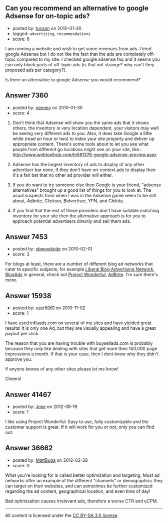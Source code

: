 ## Can you recommend an alternative to google Adsense for on-topic ads?

- posted by: [tucson](https://stackexchange.com/users/-1/2407-tucson) on 2010-01-30
- tagged: `advertising`, `recommendations`
- score: 6

I am running a website and wish to get some revenues from ads. I tried google Adsense but I do not like the fact that the ads are completely off-topic compared to my site. I checked google adsense faq and it seems you can only block parts of off-topic ads (is that not strange? why can't they proposed ads per category?).

Is there an alternative to google Adsense you would recommend?


## Answer 7360

- posted by: [nemmy](https://stackexchange.com/users/-1/18084-nemmy) on 2010-01-30
- score: 4

1. Don't think that Adsense will show you the same ads that it shows others, the inventory is very location dependent, your visitors may well be seeing very different ads to you.  Also, it does take Google a little while (read an hour or two) to index your site properly and deliver up appropriate content.  There's some tools about to let you see what people from different go locations might see on your site, like : http://www.webtoolhub.com/tn561376-google-adsense-preview.aspx

2. Adsense has the largest inventory of ads to display of any other advertiser bar none, if they don't have on-context ads to display then it's a fair bet that no other ad provider will either.

3. If you do want to try someone else then Google is your friend, "adsense alternatives" brought up a good list of things for you to look at.  The usual suspects from when I was in the Adsense game seem to be still about, Adbrite, Clicksor, Bidvertiser, YPN, and Chikita.

4. If you find that the rest of these providers don't have suitable matching inventory for your site then the alternative approach is for you to approach potential advertisers directly and sell them ads.


## Answer 7453

- posted by: [sbwoodside](https://stackexchange.com/users/-1/2269-sbwoodside) on 2010-02-01
- score: 3

<p>For blogs at least, there are a number of different blog ad networks that cater to specific subjects, for example <a href="http://web.blogads.com/advertise/liberal%5Fblog%5Fadvertising%5Fnetwork" rel="nofollow">Liberal Blog Advertising Network</a>, <a href="http://web.blogads.com/" rel="nofollow">BlogAds</a> in general, check out <a href="http://www.projectwonderful.com/" rel="nofollow">Project Wonderful</a>, <a href="http://www.adbrite.com/" rel="nofollow">AdBrite</a>. I'm sure there's more.</p>



## Answer 15938

- posted by: [user5061](https://stackexchange.com/users/-1/5061-user5061) on 2010-11-02
- score: 1

I have used influads.com on several of my sites and have yielded great results! It is only one Ad, but they are visually appealing and have a great payout per click.

The reason that you are having trouble with buysellads.com is probably because they only like dealing with sites that get more then 100,000 page impressions a month. If that is your case, then I dont know why they didn't approve you.

If anyone knows of any other sites please let me know!

Cheers!


## Answer 41467

- posted by: [Jose](https://stackexchange.com/users/-1/19316-jose) on 2012-08-19
- score: 1

I like using Project Wonderful.
Easy to use, fully customizable and the customer support is great.
If it will work for you or not, only you can find out.


## Answer 36662

- posted by: [MattBuga](https://stackexchange.com/users/-1/16661-mattbuga) on 2012-02-28
- score: 0

What you're looking for is called better optimization and targeting. Most ad networks offer an example of the different "channels" or demographics they can target on their websites, and can sometimes be further customized regarding the ad content, geographical location, and even time of day!

Bad optimization causes irrelevant ads, therefore a worse CTR and eCPM.



---

All content is licensed under the [CC BY-SA 3.0 license](https://creativecommons.org/licenses/by-sa/3.0/).
